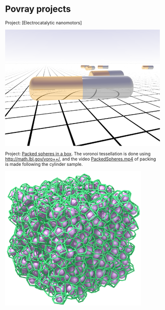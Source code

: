 # Povray projects

Project: [Electrocatalytic nanomotors]

![](nanomotor.png)

Project: [Packed spheres in a box](https://github.com/AmirNi2016/Povray/tree/master/Packed%20Speheres%20in%20a%20box). The voronoi tessellation is done using http://math.lbl.gov/voro++/, and the video [PackedSpheres.mp4](https://github.com/AmirNi2016/Povray/blob/master/Packed%20Speheres%20in%20a%20box/PackedSpheres.mp4)
of packing is made following the cylinder sample. 

![packed spheres in a box](packespheres.png)

